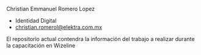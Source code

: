 Christian Emmanuel Romero Lopez
- Identidad Digital
- christian.romerol@elektra.com.mx

El repositorio actual contendra la información del trabajo a realizar durante la capacitación en Wizeline

